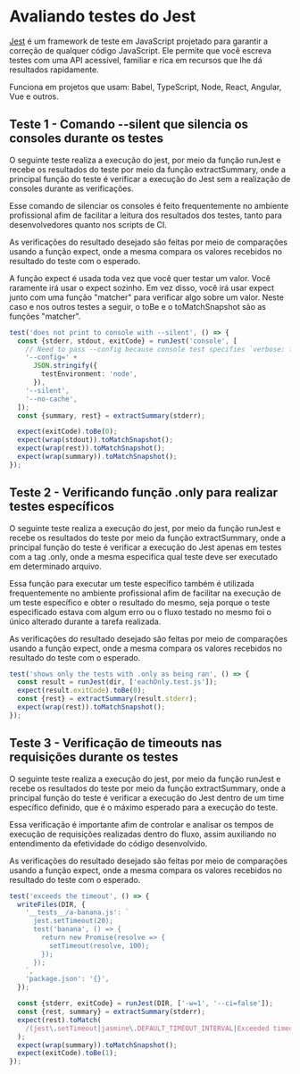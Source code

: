 # Avaliando testes do Jest

[Jest](https://github.com/facebook/jest) é um framework de teste em JavaScript projetado para garantir a correção de qualquer código JavaScript. Ele permite que você escreva testes com uma API acessível, familiar e rica em recursos que lhe dá resultados rapidamente.

Funciona em projetos que usam: Babel, TypeScript, Node, React, Angular, Vue e outros. 

## Teste 1 - Comando --silent que silencia os consoles durante os testes
O seguinte teste realiza a execução do jest, por meio da função runJest e recebe os resultados do teste por meio da função extractSummary, onde a principal função do teste é verificar a execução do Jest sem a realização de consoles durante as verificações. 

Esse comando de silenciar os consoles é feito frequentemente no ambiente profissional afim de facilitar a leitura dos resultados dos testes, tanto para desenvolvedores quanto nos scripts de CI.
 
As verificações do resultado desejado são feitas por meio de comparações usando a função expect, onde a mesma compara os valores recebidos no resultado do teste com o esperado. 

A função expect é usada toda vez que você quer testar um valor. Você raramente irá usar o expect sozinho. Em vez disso, você irá usar expect junto com uma função "matcher" para verificar algo sobre um valor. Neste caso e nos outros testes a seguir, o toBe e o toMatchSnapshot são as funções "matcher".
```typescript
test('does not print to console with --silent', () => {
  const {stderr, stdout, exitCode} = runJest('console', [
    // Need to pass --config because console test specifies `verbose: false`
    '--config=' +
      JSON.stringify({
        testEnvironment: 'node',
      }),
    '--silent',
    '--no-cache',
  ]);
  const {summary, rest} = extractSummary(stderr);

  expect(exitCode).toBe(0);
  expect(wrap(stdout)).toMatchSnapshot();
  expect(wrap(rest)).toMatchSnapshot();
  expect(wrap(summary)).toMatchSnapshot();
});
```
 
## Teste 2 - Verificando função .only para realizar testes específicos
O seguinte teste realiza a execução do jest, por meio da função runJest e recebe os resultados do teste por meio da função extractSummary, onde a principal função do teste é verificar a execução do Jest apenas em testes com a tag .only, onde a mesma especifica qual teste deve ser executado em determinado arquivo. 

Essa função para executar um teste específico também é utilizada frequentemente no ambiente profissional afim de facilitar na execução de um teste específico e obter o resultado do mesmo, seja porque o teste especificado estava com algum erro ou o fluxo testado no mesmo foi o único alterado durante a tarefa realizada.
 
As verificações do resultado desejado são feitas por meio de comparações usando a função expect, onde a mesma compara os valores recebidos no resultado do teste com o esperado.
```typescript
test('shows only the tests with .only as being ran', () => {
  const result = runJest(dir, ['eachOnly.test.js']);
  expect(result.exitCode).toBe(0);
  const {rest} = extractSummary(result.stderr);
  expect(wrap(rest)).toMatchSnapshot();
});
```
## Teste 3 - Verificação de timeouts nas requisições durante os testes
O seguinte teste realiza a execução do jest, por meio da função runJest e recebe os resultados do teste por meio da função extractSummary, onde a principal função do teste é verificar a execução do Jest dentro de um time específico definido, que é o máximo esperado para a execução do teste. 

Essa verificação é importante afim de controlar e analisar os tempos de execução de requisições realizadas dentro do fluxo, assim auxiliando no entendimento da efetividade do código desenvolvido.
 
As verificações do resultado desejado são feitas por meio de comparações usando a função expect, onde a mesma compara os valores recebidos no resultado do teste com o esperado.
```typescript
test('exceeds the timeout', () => {
  writeFiles(DIR, {
    '__tests__/a-banana.js': `
      jest.setTimeout(20);
      test('banana', () => {
        return new Promise(resolve => {
          setTimeout(resolve, 100);
        });
      });
    `,
    'package.json': '{}',
  });

  const {stderr, exitCode} = runJest(DIR, ['-w=1', '--ci=false']);
  const {rest, summary} = extractSummary(stderr);
  expect(rest).toMatch(
    /(jest\.setTimeout|jasmine\.DEFAULT_TIMEOUT_INTERVAL|Exceeded timeout)/,
  );
  expect(wrap(summary)).toMatchSnapshot();
  expect(exitCode).toBe(1);
});
```
